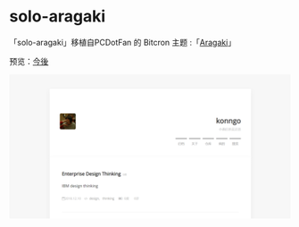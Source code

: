 # solo-aragaki

「solo-aragaki」移植自PCDotFan 的 Bitcron 主题 :「[Aragaki](https://github.com/PCDotFan/Aragaki)」


预览：[今後](http://blog.konngo.cn/?skin=solo-aragaki)

![screenshot](preview.png)


